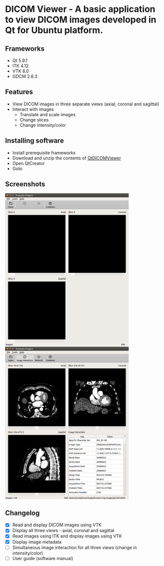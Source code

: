 # DICOM Viewer - A basic application to view DICOM images developed in Qt for Ubuntu platform.
## Frameworks
- Qt 5.9.1
- ITK 4.12
- VTK 8.0
- GDCM 2.6.3
## Features
- View DICOM images in three separate views (axial, coronal and sagittal)
- Interact with images
  - Translate and scale images
  - Change slices
  - Change intensity/color
## Installing software
- Install prerequisite frameworks
- Download and unzip the contents of [QtDICOMViewer](https://github.com/codeman110/QtDICOMViewer/archive/master.zip)
- Open QtCreator
- Goto 
## Screenshots
<img src="misc/screenshot1.png" width="400"> <img src="misc/screenshot2.png" width="400">
## Changelog
- [x] Read and display DICOM images using VTK
- [x] Display all three views - axial, coronal and sagittal
- [x] Read images using ITK and display images using VTK
- [x] Display image metadata
- [ ] Simultaneous image interaction for all three views (change in intensity/color)
- [ ] User guide (software manual)
